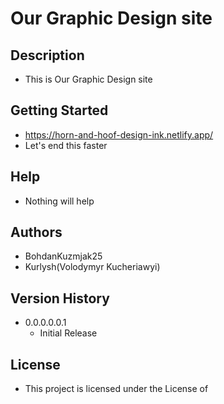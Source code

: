# Our Graphic Design site

## Description

* This is Our Graphic Design site

## Getting Started

* https://horn-and-hoof-design-ink.netlify.app/
* Let's end this faster

## Help

* Nothing will help

## Authors

* BohdanKuzmjak25
* Kurlysh(Volodymyr Kucheriawyi)

## Version History

* 0.0.0.0.0.1
    * Initial Release

## License

* This project is licensed under the  License of
